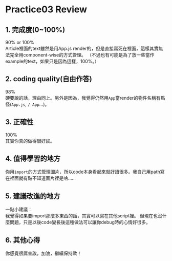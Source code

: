 # Practice03 Review

## 1. 完成度(0~100%)
90% or 100%<br>
Article裡面的text雖然是用App.js render的，但是直接寫死在裡面，這樣其實無法完全用component-wise的方式管理。
（不過也有可能是為了放一些當作example的text，如果只是因為這樣，100%。）

## 2. coding quality(自由作答)

98%<br>
硬要說的話，理由同上。另外是因為，我覺得仍然用`App`當render的物件名稱有點怪(`App.js`, `/ App`...)。

## 3. 正確性
100%<br>
其實你真的做得很好誒。

## 4. 值得學習的地方
你用`import`的方式管理圖片，所以code本身看起來就好讀很多。我自己用path寫在裡面就有點不知道圖片裡是啥.....

## 5. 建議改進的地方
一點小建議：<br>
我覺得如果要import那麼多東西的話，其實可以寫在其他script裡。
但現在也沒什麼問題，只是以後code變長後這種做法可以讓你debug時的心情好很多。

## 6. 其他心得
你感覺很厲害誒，加油，繼續保持歐！

